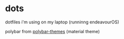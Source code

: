 # dots

dotfiles i'm using on my laptop (runninng endeavourOS)

polybar from [polybar-themes](https://github.com/adi1090x/polybar-themes) (material theme)
